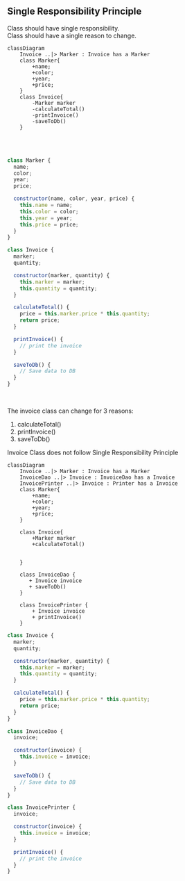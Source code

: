 ## Single Responsibility Principle

Class should have single responsibility. </br>
Class should have a single reason to change. 
</br>


```mermaid 
classDiagram
    Invoice ..|> Marker : Invoice has a Marker
    class Marker{
        +name;
        +color;
        +year;
        +price;
    }
    class Invoice{
        -Marker marker
        -calculateTotal()
        -printInvoice()
        -saveToDb()
    }
```

</br>
</br>

``` javascript
class Marker {
  name;
  color;
  year;
  price;

  constructor(name, color, year, price) {
    this.name = name;
    this.color = color;
    this.year = year;
    this.price = price;
  }
}
```

```javascript
class Invoice {
  marker;
  quantity;

  constructor(marker, quantity) {
    this.marker = marker;
    this.quantity = quantity;
  }

  calculateTotal() {
    price = this.marker.price * this.quantity;
    return price;
  }

  printInvoice() {
    // print the invoice
  }

  saveToDb() {
    // Save data to DB
  }
}
```
</br>

The invoice class can change for 3 reasons: 
1. calculateTotal()
2. printInvoice() 
3. saveToDb()

Invoice Class does not follow Single Responsibility Principle

```mermaid 
classDiagram
    Invoice ..|> Marker : Invoice has a Marker
    InvoiceDao ..|> Invoice : InvoiceDao has a Invoice
    InvoicePrinter ..|> Invoice : Printer has a Invoice
    class Marker{
        +name;
        +color;
        +year;
        +price;
    }

    class Invoice{
        +Marker marker
        +calculateTotal()
        
        
    }

    class InvoiceDao {
       + Invoice invoice 
       + saveToDb()
    }

    class InvoicePrinter {
        + Invoice invoice 
        + printInvoice()
    }
```


```javascript
class Invoice {
  marker;
  quantity;

  constructor(marker, quantity) {
    this.marker = marker;
    this.quantity = quantity;
  }

  calculateTotal() {
    price = this.marker.price * this.quantity;
    return price;
  }
}

class InvoiceDao {
  invoice;

  constructor(invoice) {
    this.invoice = invoice;
  }

  saveToDb() {
    // Save data to DB
  }
}

class InvoicePrinter {
  invoice;

  constructor(invoice) {
    this.invoice = invoice;
  }

  printInvoice() {
    // print the invoice
  }
}

```
</br>